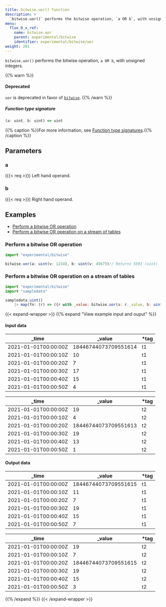 ```yaml
---
title: bitwise.uor() function
description: >
  `bitwise.uor()` performs the bitwise operation, `a OR b`, with unsigned integers.
menu:
  flux_0_x_ref:
    name: bitwise.uor
    parent: experimental/bitwise
    identifier: experimental/bitwise/uor
weight: 201
---
```


<!------------------------------------------------------------------------------

IMPORTANT: This page was generated from comments in the Flux source code. Any
edits made directly to this page will be overwritten the next time the
documentation is generated. 

To make updates to this documentation, update the function comments above the
function definition in the Flux source code:

https://github.com/influxdata/flux/blob/master/stdlib/experimental/bitwise/bitwise.flux#L76-L76

Contributing to Flux: https://github.com/influxdata/flux#contributing
Fluxdoc syntax: https://github.com/influxdata/flux/blob/master/docs/fluxdoc.md

------------------------------------------------------------------------------->

`bitwise.uor()` performs the bitwise operation, `a OR b`, with unsigned integers.

{{% warn %}}
#### Deprecated
`uor` is deprecated in favor of [`bitwise`](/flux/v0.x/stdlib/bitwise/uor/).
{{% /warn %}}

##### Function type signature

```js
(a: uint, b: uint) => uint
```

{{% caption %}}For more information, see [Function type signatures](/flux/v0.x/function-type-signatures/).{{% /caption %}}

## Parameters

### a
({{< req >}})
Left hand operand.



### b
({{< req >}})
Right hand operand.




## Examples

- [Perform a bitwise OR operation](#perform-a-bitwise-or-operation)
- [Perform a bitwise OR operation on a stream of tables](#perform-a-bitwise-or-operation-on-a-stream-of-tables)

### Perform a bitwise OR operation

```js
import "experimental/bitwise"

bitwise.uor(a: uint(v: 1234), b: uint(v: 4567))// Returns 5591 (uint)


```


### Perform a bitwise OR operation on a stream of tables

```js
import "experimental/bitwise"
import "sampledata"

sampledata.uint()
    |> map(fn: (r) => ({r with _value: bitwise.uor(a: r._value, b: uint(v: 3))}))

```

{{< expand-wrapper >}}
{{% expand "View example input and ouput" %}}

#### Input data

| _time                | _value               | *tag |
| -------------------- | -------------------- | ---- |
| 2021-01-01T00:00:00Z | 18446744073709551614 | t1   |
| 2021-01-01T00:00:10Z | 10                   | t1   |
| 2021-01-01T00:00:20Z | 7                    | t1   |
| 2021-01-01T00:00:30Z | 17                   | t1   |
| 2021-01-01T00:00:40Z | 15                   | t1   |
| 2021-01-01T00:00:50Z | 4                    | t1   |

| _time                | _value               | *tag |
| -------------------- | -------------------- | ---- |
| 2021-01-01T00:00:00Z | 19                   | t2   |
| 2021-01-01T00:00:10Z | 4                    | t2   |
| 2021-01-01T00:00:20Z | 18446744073709551613 | t2   |
| 2021-01-01T00:00:30Z | 19                   | t2   |
| 2021-01-01T00:00:40Z | 13                   | t2   |
| 2021-01-01T00:00:50Z | 1                    | t2   |


#### Output data

| _time                | _value               | *tag |
| -------------------- | -------------------- | ---- |
| 2021-01-01T00:00:00Z | 18446744073709551615 | t1   |
| 2021-01-01T00:00:10Z | 11                   | t1   |
| 2021-01-01T00:00:20Z | 7                    | t1   |
| 2021-01-01T00:00:30Z | 19                   | t1   |
| 2021-01-01T00:00:40Z | 15                   | t1   |
| 2021-01-01T00:00:50Z | 7                    | t1   |

| _time                | _value               | *tag |
| -------------------- | -------------------- | ---- |
| 2021-01-01T00:00:00Z | 19                   | t2   |
| 2021-01-01T00:00:10Z | 7                    | t2   |
| 2021-01-01T00:00:20Z | 18446744073709551615 | t2   |
| 2021-01-01T00:00:30Z | 19                   | t2   |
| 2021-01-01T00:00:40Z | 15                   | t2   |
| 2021-01-01T00:00:50Z | 3                    | t2   |

{{% /expand %}}
{{< /expand-wrapper >}}
